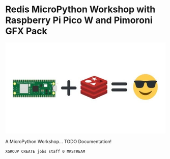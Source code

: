 # Redis MicroPython Workshop with Raspberry Pi Pico W and Pimoroni GFX Pack

![Redis and Pico W Image](images/redis_picow_workshop.jpg)

A MicroPython Workshop... TODO Documentation!

```
XGROUP CREATE jobs staff 0 MKSTREAM
```
